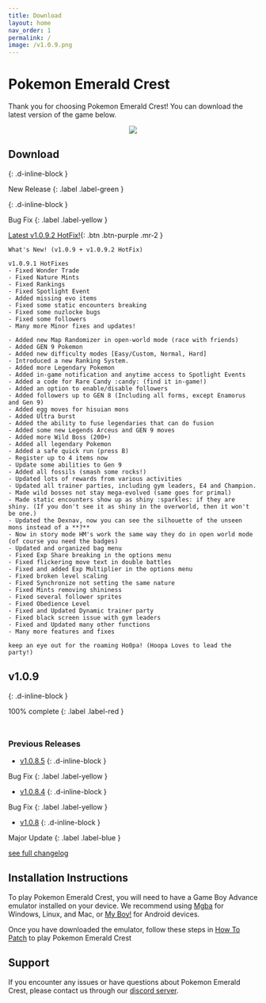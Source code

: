 ```yaml
---
title: Download
layout: home
nav_order: 1
permalink: /
image: /v1.0.9.png
---
```


# **Pokemon Emerald Crest**

Thank you for choosing Pokemon Emerald Crest! You can download the latest version of the game below.

<p align="center">
<img src="https://media.discordapp.net/attachments/1080910082285502534/1158036056327852072/Adobe_Express_20230709_1310050_1.png?ex=651ac89f&is=6519771f&hm=683f8b1bad7490d52e49ff9be43f1fb1489c99d7b8f58daddd60ade1879ac765&=&width=1600&height=640" />
</p>

## **Download**
{: .d-inline-block }

New Release 
{: .label .label-green }

{: .d-inline-block }

Bug Fix
{: .label .label-yellow }

[Latest v1.0.9.2 HotFix!](https://download1321.mediafire.com/jbtojrnll1ggEy8T96QZgsg8eu5k8FZlNTDuOUQ9RW9Hc1p5EIwYquKWJvnL7O60GkeyWfHOuDwJC3GdAuimQwTTASC4Nh-KQYQLbgNjzL-RgA3WZCt8hVxU6TJz2mKuSiVm4gfCWoxPNrKOxl-5mFEzwbWvT5C1Kq73LqeWkRxUyWDP7A/51nkn9nfy35yk60/Crest_v1.0.9.2.zip){: .btn .btn-purple .mr-2 }
```
What's New! (v1.0.9 + v1.0.9.2 HotFix)

v1.0.9.1 HotFixes
- Fixed Wonder Trade
- Fixed Nature Mints
- Fixed Rankings
- Fixed Spotlight Event
- Added missing evo items
- Fixed some static encounters breaking
- Fixed some nuzlocke bugs
- Fixed some followers
- Many more Minor fixes and updates!

- Added new Map Randomizer in open-world mode (race with friends)
- Added GEN 9 Pokemon 
- Added new difficulty modes [Easy/Custom, Normal, Hard]
- Introduced a new Ranking System.
- Added more Legendary Pokemon
- Added in-game notification and anytime access to Spotlight Events
- Added a code for Rare Candy :candy: (find it in-game!)
- Added an option to enable/disable followers
- Added followers up to GEN 8 (Including all forms, except Enamorus and Gen 9)
- Added egg moves for hisuian mons
- Added Ultra burst
- Added the ability to fuse legendaries that can do fusion 
- Added some new Legends Arceus and GEN 9 moves
- Added more Wild Boss (200+)
- Added all legendary Pokemon
- Added a safe quick run (press B)
- Register up to 4 items now
- Update some abilities to Gen 9
- Added all fossils (smash some rocks!)
- Updated lots of rewards from various activities
- Updated all trainer parties, including gym leaders, E4 and Champion.
- Made wild bosses not stay mega-evolved (same goes for primal)
- Made static encounters show up as shiny :sparkles: if they are shiny. (If you don't see it as shiny in the overworld, then it won't be one.)
- Updated the Dexnav, now you can see the silhouette of the unseen mons instead of a **?**
- Now in story mode HM's work the same way they do in open world mode (of course you need the badges)
- Updated and organized bag menu
- Fixed Exp Share breaking in the options menu
- Fixed flickering move text in double battles
- Fixed and added Exp Multiplier in the options menu 
- Fixed broken level scaling 
- Fixed Synchronize not setting the same nature
- Fixed Mints removing shininess
- Fixed several follower sprites
- Fixed Obedience Level
- Fixed and Updated Dynamic trainer party 
- Fixed black screen issue with gym leaders
- Fixed and Updated many other functions
- Many more features and fixes

keep an eye out for the roaming Ho0pa! (Hoopa Loves to lead the party!)
```

## **v1.0.9**
{: .d-inline-block }

100% complete
{: .label .label-red }

<html>
<head>
  <style>
    .progress-bar {
      width: 250px;
      height: 10px;
      background-color: #f0f0f0;
      border-radius: 10px;
      position: relative;
      overflow: hidden;
      box-shadow: 0px 3px 8px rgba(0, 0, 0, 0.1);
      visibility: hidden; /* Initially hide the progress bar */
      opacity: 0; /* Initially set opacity to 0 */
      transition: opacity 0.5s ease-in-out;
    }

    .progress {
      height: 100%;
      background-color: #4caf50;
      width: 0%;
      border-radius: 10px;
      position: absolute;
      top: 0;
      left: 0;
      animation: progressAnimation 2s ease-in-out forwards;
    }

    @keyframes progressAnimation {
      0% {
        width: 0%;
      }
      100% {
        width: 100%;
      }
    }
  </style>
  <script>
    window.addEventListener('scroll', function() {
      var progressBar = document.querySelector('.progress-bar');
      var progressRect = progressBar.getBoundingClientRect();
      var windowHeight = window.innerHeight || document.documentElement.clientHeight;

      if (progressRect.top < windowHeight && progressRect.bottom >= 0) {
        progressBar.style.visibility = 'visible';
        progressBar.style.opacity = '1';
      }
    });
  </script>
</head>
<body>
  <div class="progress-bar">
    <div class="progress"></div>
  </div>
</body>
</html>

### Previous Releases

- [v1.0.8.5](https://ko-fi.com/api/file-upload/ea9c675b-04d6-4b67-a84b-9d27db3f564f/download?transactionId=65997c01-4f04-4858-a53f-df0362f15b51)
{: .d-inline-block }

Bug Fix
{: .label .label-yellow }

- [v1.0.8.4](https://ko-fi.com/api/file-upload/9cd230b8-ea42-4a27-8305-d744baf9ac35/download?transactionId=d254967d-8f99-44eb-890b-8860e0fde9ac)
{: .d-inline-block }

Bug Fix
{: .label .label-yellow }

- [v1.0.8](https://ko-fi.com/api/file-upload/3d2db367-d8da-447b-a225-409d7e801697/download?transactionId=a802d6a5-1a04-483c-a2bd-7f72ee6f2daf)
{: .d-inline-block }

Major Update
{: .label .label-blue }


[see full changelog](https://romhackstudios.github.io/pages/changelog.html)

## Installation Instructions

To play Pokemon Emerald Crest, you will need to have a Game Boy Advance emulator installed on your device. We recommend using [Mgba](https://mgba.io/downloads.html) for Windows, Linux, and Mac, or [My Boy!](https://play.google.com/store/apps/details?id=com.fastemulator.gba) for Android devices.

Once you have downloaded the emulator, follow these steps in [How To Patch](https://romhackstudios.github.io/pages/howtopatch.html) to play Pokemon Emerald Crest

## Support

If you encounter any issues or have questions about Pokemon Emerald Crest, please contact us through our [discord server].

[discord server]: https://discord.gg/aaghat-s-server-965900074532081674 
